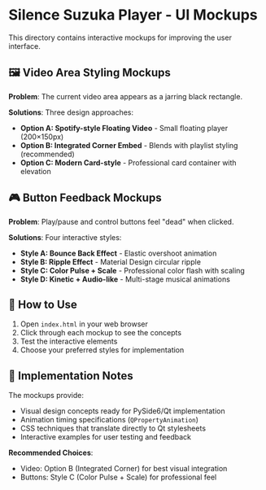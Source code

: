 # Silence Suzuka Player - UI Mockups

This directory contains interactive mockups for improving the user interface.

## 🖼️ Video Area Styling Mockups

**Problem**: The current video area appears as a jarring black rectangle.

**Solutions**: Three design approaches:
- **Option A: Spotify-style Floating Video** - Small floating player (200×150px)
- **Option B: Integrated Corner Embed** - Blends with playlist styling (recommended)
- **Option C: Modern Card-style** - Professional card container with elevation

## 🎮 Button Feedback Mockups

**Problem**: Play/pause and control buttons feel "dead" when clicked.

**Solutions**: Four interactive styles:
- **Style A: Bounce Back Effect** - Elastic overshoot animation
- **Style B: Ripple Effect** - Material Design circular ripple
- **Style C: Color Pulse + Scale** - Professional color flash with scaling
- **Style D: Kinetic + Audio-like** - Multi-stage musical animations

## 🚀 How to Use

1. Open `index.html` in your web browser
2. Click through each mockup to see the concepts
3. Test the interactive elements
4. Choose your preferred styles for implementation

## 🔧 Implementation Notes

The mockups provide:
- Visual design concepts ready for PySide6/Qt implementation
- Animation timing specifications (`QPropertyAnimation`)
- CSS techniques that translate directly to Qt stylesheets
- Interactive examples for user testing and feedback

**Recommended Choices**:
- Video: Option B (Integrated Corner) for best visual integration
- Buttons: Style C (Color Pulse + Scale) for professional feel
